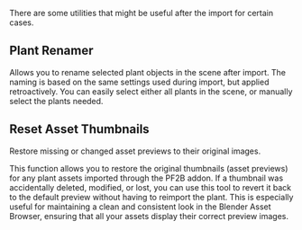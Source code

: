 There are some utilities that might be useful after the import for certain cases.

## Plant Renamer

Allows you to rename selected plant objects in the scene after import. The naming is based on the same settings used during import, but applied retroactively. You can easily select either all plants in the scene, or manually select the plants needed.


## Reset Asset Thumbnails

Restore missing or changed asset previews to their original images.

This function allows you to restore the original thumbnails (asset previews) for any plant assets imported through the PF2B addon. If a thumbnail was accidentally deleted, modified, or lost, you can use this tool to revert it back to the default preview without having to reimport the plant. This is especially useful for maintaining a clean and consistent look in the Blender Asset Browser, ensuring that all your assets display their correct preview images.